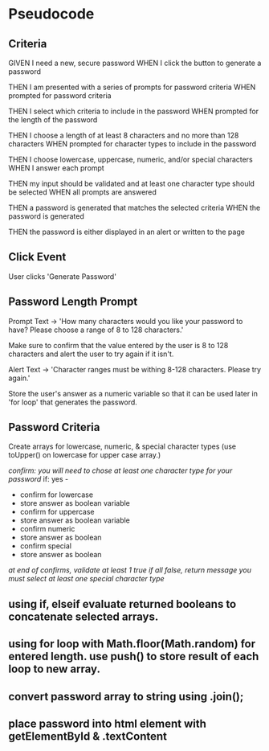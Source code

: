 # Pseudocode

## Criteria

GIVEN I need a new, secure password
WHEN I click the button to generate a password

THEN I am presented with a series of prompts for password criteria
WHEN prompted for password criteria

THEN I select which criteria to include in the password
WHEN prompted for the length of the password

THEN I choose a length of at least 8 characters and no more than 128 characters
WHEN prompted for character types to include in the password

THEN I choose lowercase, uppercase, numeric, and/or special characters
WHEN I answer each prompt

THEN my input should be validated and at least one character type should be selected
WHEN all prompts are answered

THEN a password is generated that matches the selected criteria
WHEN the password is generated

THEN the password is either displayed in an alert or written to the page

## Click Event

User clicks 'Generate Password'

## Password Length Prompt

Prompt Text -> 'How many characters would you like your password to have? Please choose a range of 8 to 128 characters.'

Make sure to confirm that the value entered by the user is 8 to 128 characters and alert the user to try again if it isn't.

Alert Text -> 'Character ranges must be withing 8-128 characters. Please try again.'

Store the user's answer as a numeric variable so that it can be used later in 'for loop' that generates the password.

## Password Criteria

Create arrays for lowercase, numeric, & special character types (use toUpper() on lowercase for upper case array.)

_confirm: you will need to chose at least one character type for your password_
if: yes -

- confirm for lowercase
- store answer as boolean variable
- confirm for uppercase
- store answer as boolean variable
- confirm numeric
- store answer as boolean
- confirm special
- store answer as boolean

_at end of confirms, validate at least 1 true_
_if all false, return message you must select at least one special character type_

## using if, elseif evaluate returned booleans to concatenate selected arrays.

## using for loop with Math.floor(Math.random) for entered length. use push() to store result of each loop to new array.

## convert password array to string using .join();

## place password into html element with getElementById & .textContent
